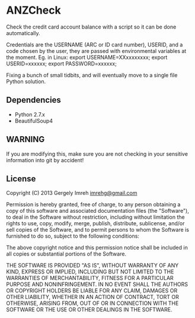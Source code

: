 # ANZCheck

Check the credit card account balance with a script so it can be done automatically.

Credentials are the USERNAME (ARC or ID card number), USERID, and a code chosen by the user,
they are passed with environmental variables at the moment.
Eg. in Linux: export USERNAME=XXxxxxxxxx; export USERID=xxxxxx; export PASSWORD=xxxxxx;

Fixing a bunch of small tidbits, and will eventually move to a single file Python solution.

## Dependencies

 * Python 2.7.x
 * BeautifulSoup4

## WARNING

 If you are modifying this, make sure you are not checking in your sensitive information into
 git by accident!

## License

Copyright (C) 2013 Gergely Imreh <imrehg@gmail.com>

Permission is hereby granted, free of charge, to any person obtaining a copy of this software and associated documentation files (the "Software"), to deal in the Software without restriction, including without limitation the rights to use, copy, modify, merge, publish, distribute, sublicense, and/or sell copies of the Software, and to permit persons to whom the Software is furnished to do so, subject to the following conditions:

The above copyright notice and this permission notice shall be included in all copies or substantial portions of the Software.

THE SOFTWARE IS PROVIDED "AS IS", WITHOUT WARRANTY OF ANY KIND, EXPRESS OR IMPLIED, INCLUDING BUT NOT LIMITED TO THE WARRANTIES OF MERCHANTABILITY, FITNESS FOR A PARTICULAR PURPOSE AND NONINFRINGEMENT. IN NO EVENT SHALL THE AUTHORS OR COPYRIGHT HOLDERS BE LIABLE FOR ANY CLAIM, DAMAGES OR OTHER LIABILITY, WHETHER IN AN ACTION OF CONTRACT, TORT OR OTHERWISE, ARISING FROM, OUT OF OR IN CONNECTION WITH THE SOFTWARE OR THE USE OR OTHER DEALINGS IN THE SOFTWARE.
